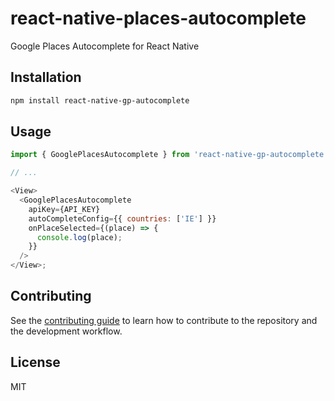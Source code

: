 # react-native-places-autocomplete

Google Places Autocomplete for React Native

## Installation

```sh
npm install react-native-gp-autocomplete
```

## Usage

```js
import { GooglePlacesAutocomplete } from 'react-native-gp-autocomplete';

// ...

<View>
  <GooglePlacesAutocomplete
    apiKey={API_KEY}
    autoCompleteConfig={{ countries: ['IE'] }}
    onPlaceSelected={(place) => {
      console.log(place);
    }}
  />
</View>;
```

## Contributing

See the [contributing guide](CONTRIBUTING.md) to learn how to contribute to the repository and the development workflow.

## License

MIT
